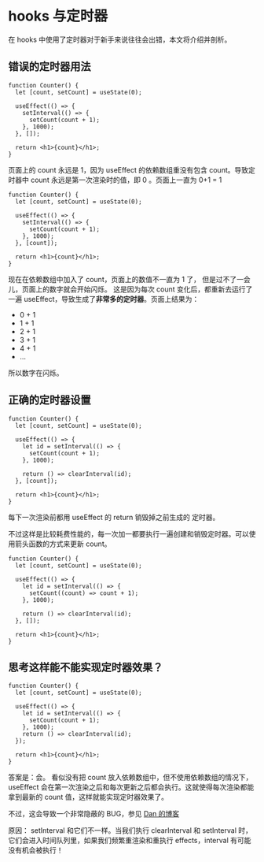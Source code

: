 # hooks 与定时器

在 hooks 中使用了定时器对于新手来说往往会出错，本文将介绍并剖析。

## 错误的定时器用法

```
function Counter() {
  let [count, setCount] = useState(0);

  useEffect(() => {
    setInterval(() => {
      setCount(count + 1);
    }, 1000);
  }, []);

  return <h1>{count}</h1>;
}
```

页面上的 count 永远是 1，因为 useEffect 的依赖数组重没有包含 count。导致定时器中 count 永远是第一次渲染时的值，即 0 。页面上一直为 0+1 = 1

```
function Counter() {
  let [count, setCount] = useState(0);

  useEffect(() => {
    setInterval(() => {
      setCount(count + 1);
    }, 1000);
  }, [count]);

  return <h1>{count}</h1>;
}
```

现在在依赖数组中加入了 count，页面上的数值不一直为 1 了， 但是过不了一会儿，页面上的数字就会开始闪烁。 这是因为每次 count 变化后，都重新去运行了一遍 useEffect，导致生成了**非常多的定时器**。页面上结果为：

- 0 + 1
- 1 + 1
- 2 + 1
- 3 + 1
- 4 + 1
- ...

所以数字在闪烁。

## 正确的定时器设置

```
function Counter() {
  let [count, setCount] = useState(0);

  useEffect(() => {
    let id = setInterval(() => {
      setCount(count + 1);
    }, 1000);

    return () => clearInterval(id);
  }, [count]);

  return <h1>{count}</h1>;
}
```

每下一次渲染前都用 useEffect 的 return 销毁掉之前生成的 定时器。

不过这样是比较耗费性能的，每一次加一都要执行一遍创建和销毁定时器。可以使用箭头函数的方式来更新 count。

```
function Counter() {
  let [count, setCount] = useState(0);

  useEffect(() => {
    let id = setInterval(() => {
      setCount((count) => count + 1);
    }, 1000);

    return () => clearInterval(id);
  }, []);

  return <h1>{count}</h1>;
}
```

## 思考这样能不能实现定时器效果？

```
function Counter() {
  let [count, setCount] = useState(0);

  useEffect(() => {
    let id = setInterval(() => {
      setCount(count + 1);
    }, 1000);
    return () => clearInterval(id);
  });

  return <h1>{count}</h1>;
}
```

答案是：会。 看似没有把 count 放入依赖数组中，但不使用依赖数组的情况下，useEffect 会在第一次渲染之后和每次更新之后都会执行。这就使得每次渲染都能拿到最新的 count 值，这样就能实现定时器效果了。

不过，这会导致一个非常隐蔽的 BUG，参见 [Dan 的博客](https://overreacted.io/zh-hans/making-setinterval-declarative-with-react-hooks/#%E7%AC%AC%E4%B8%80%E6%AC%A1%E5%B0%9D%E8%AF%95)

原因： setInterval 和它们不一样。当我们执行 clearInterval 和 setInterval 时，它们会进入时间队列里，如果我们频繁重渲染和重执行 effects，interval 有可能没有机会被执行！


